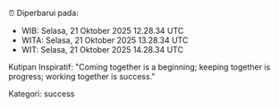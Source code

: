 ⏰ Diperbarui pada:
- WIB: Selasa, 21 Oktober 2025 12.28.34 UTC
- WITA: Selasa, 21 Oktober 2025 13.28.34 UTC
- WIT: Selasa, 21 Oktober 2025 14.28.34 UTC

Kutipan Inspiratif:
"Coming together is a beginning; keeping together is progress; working together is success."


Kategori: success

